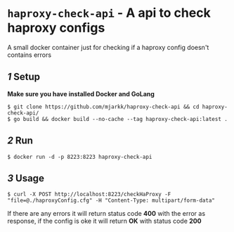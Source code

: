 # `haproxy-check-api` - A api to check haproxy configs
A small docker container just for checking if a haproxy config doesn't contains errors

## *1* Setup
**Make sure you have installed Docker and GoLang**
```
$ git clone https://github.com/mjarkk/haproxy-check-api && cd haproxy-check-api/
$ go build && docker build --no-cache --tag haproxy-check-api:latest .
```

## *2* Run
```
$ docker run -d -p 8223:8223 haproxy-check-api
```

## *3* Usage
```
$ curl -X POST http://localhost:8223/checkHaProxy -F "file=@./haproxyConfig.cfg" -H "Content-Type: multipart/form-data"
```
If there are any errors it will return status code **400** with the error as response, if the config is oke it will return **OK** with status code **200**
